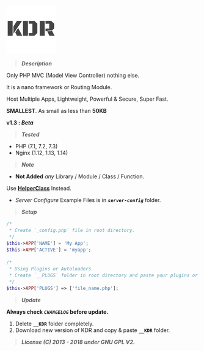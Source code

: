 ![KDR](_default/assets/favicon.png?raw=true "KDR")



> **_Description_**

Only PHP MVC (Model View Controller) nothing else. 

It is a nano framework or Routing Module.

Host Multiple Apps, Lightweight, Powerful & Secure, Super Fast.

**SMALLEST**. As small as less than **50KB**



**v1.3 : _Beta_**



> **_Tested_**

- PHP (7.1, 7.2, 7.3)
- Nginx (1.12, 1.13, 1.14)



> **_Note_**

- **Not Added** _any_ Library / Module / Class / Function.

Use <a href="https://github.com/krishnaTORQUE/HelperClass" target="_blank">**HelperClass**</a> Instead.

- _Server Configure_ Example Files is in **_`server-config`_** folder.



> **_Setup_**

```php
/*
 * Create `_config.php` file in root directory.
 */
$this->APP['NAME'] = 'My App';
$this->APP['ACTIVE'] = 'myapp';

/*
 * Using Plugins or Autoloaders
 * Create `__PLUGS` folder in root directory and paste your plugins or autoloads
 */
$this->APP['PLUGS'] => ['file_name.php'];
```



> **_Update_**

**Always check _`CHANGELOG`_ before update.**
1. Delete **`__KDR`** folder completely.
2. Download new version of KDR and copy & paste **`__KDR`** folder.



> **_License (C) 2013 - 2018 under GNU GPL V2._**
